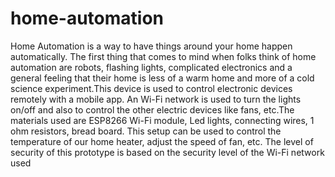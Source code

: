 # home-automation
Home Automation is a way to have things around your home happen automatically. The first thing that comes to mind when folks think of home  automation are robots, flashing lights, complicated electronics and a general feeling that their home is less of a warm home and more of a cold science experiment.This device is used to control electronic devices remotely with a mobile app. An Wi-Fi network is used to turn the lights on/off and also to control the other  electric devices like fans, etc.The materials used are ESP8266 Wi-Fi module, Led lights, connecting wires, 1 ohm resistors, bread board. This setup can be used to control the temperature of our home heater, adjust the speed of fan, etc. The level of security of this prototype is based on the security level of the Wi-Fi network used
